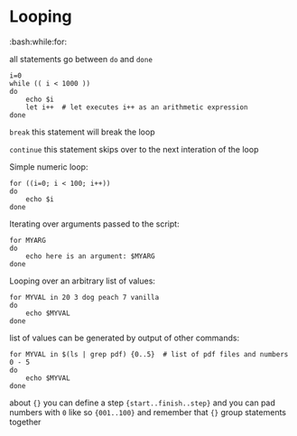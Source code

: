 # Looping
:bash:while:for:

all statements go between `do` and `done`
```
i=0
while (( i < 1000 ))
do
    echo $i
    let i++  # let executes i++ as an arithmetic expression
done
```

`break` this statement will break the loop

`continue` this statement skips over to the next interation of the loop

Simple numeric loop:
```
for ((i=0; i < 100; i++))
do
    echo $i
done
```

Iterating over arguments passed to the script:
```
for MYARG
do
    echo here is an argument: $MYARG
done
```

Looping over an arbitrary list of values:
```
for MYVAL in 20 3 dog peach 7 vanilla
do
    echo $MYVAL
done
```

list of values can be generated by output of other commands:
```
for MYVAL in $(ls | grep pdf) {0..5}  # list of pdf files and numbers 0 - 5
do
    echo $MYVAL
done
```

about `{}`
you can define a step `{start..finish..step}` and you can pad numbers with `0` like so `{001..100}`
and remember that `{}` group statements together

